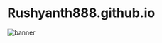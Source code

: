 # Rushyanth888.github.io
![banner](https://user-images.githubusercontent.com/78583260/128645647-adac76de-05b5-4252-9e88-e07fef6ebbfc.jpg)
